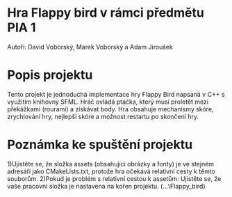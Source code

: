 # Hra Flappy bird v rámci předmětu PIA 1
Autoři: David Voborský, Marek Voborský a Adam Jiroušek

# Popis projektu
Tento projekt je jednoduchá implementace hry Flappy Bird napsaná v C++ s využitím knihovny SFML. Hráč ovládá ptáčka, který musí proletět mezi překážkami (rourami) a získávat body. Hra obsahuje mechanismy skóre, zrychlování hry, nejlepší skóre a možnost restartu po skončení hry.

# Poznámka ke spuštění projektu
1)Ujistěte se, že složka assets (obsahující obrázky a fonty) je ve stejném adresáři jako CMakeLists.txt, protože hra očekává relativní cesty k těmto souborům.
2)Pokud je problém s relativní cestou k assetům: Ujistěte se, že vaše pracovní složka je nastavena na kořen projektu. (...\Flappy_bird\) 

